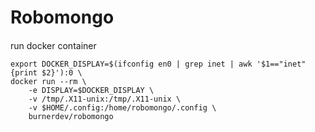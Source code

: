 # Robomongo

#### 

run docker container
```
export DOCKER_DISPLAY=$(ifconfig en0 | grep inet | awk '$1=="inet" {print $2}'):0 \
docker run --rm \
    -e DISPLAY=$DOCKER_DISPLAY \
    -v /tmp/.X11-unix:/tmp/.X11-unix \
    -v $HOME/.config:/home/robomongo/.config \
    burnerdev/robomongo
```
